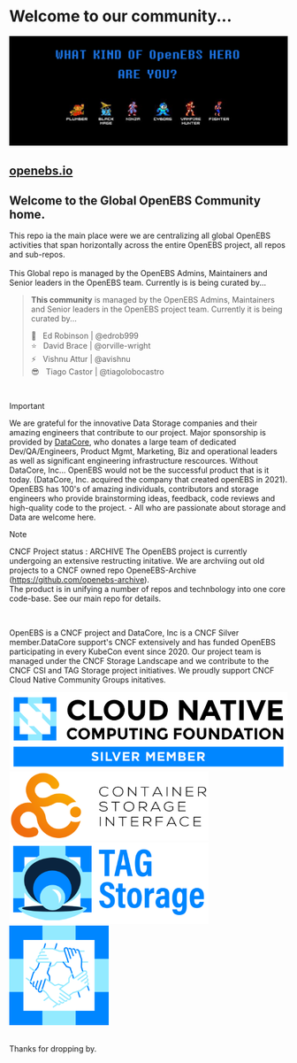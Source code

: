 # Welcome to our community...
[![OpenEBS Welcome Banner](/images/openebs_community_banner_retro_gamer.png)](https://www.openebs.io/)

## [openebs.io](https://www.openebs.io/)

## Welcome to the Global OpenEBS Community home.<BR>
This repo ia the main place were we are centralizing all global OpenEBS activities that span horizontally across the entire OpenEBS project, all repos and sub-repos.<BR>
<BR>
This Global repo is managed by the OpenEBS Admins, Maintainers and Senior leaders in the OpenEBS team.
Currently is is being curated by...

> **This community** is managed by the OpenEBS Admins, Maintainers and Senior leaders in the OpenEBS project team.
> Currently it is being curated by... <BR>
>
> :rocket: &nbsp; Ed Robinson | @edrob999 <BR>
> :star: &nbsp; David Brace | @orville-wright <BR>
> :zap: &nbsp; Vishnu Attur | @avishnu <BR>
> :sunglasses: &nbsp; Tiago Castor | @tiagolobocastro <BR>

<BR>

> [!IMPORTANT]
> We are grateful for the innovative Data Storage companies and their amazing engineers that contribute to our project. Major sponsorship is provided by [DataCore](https://datacore.com), who donates a large team of dedicated Dev/QA/Engineers, Product Mgmt, Marketing, Biz and operational leaders as well as significant engineering infrastructure rescources. Without DataCore, Inc... OpenEBS would not be the successful product that is it today. (DataCore, Inc. acquired the company that created openEBS in 2021). OpenEBS has 100's of amazing individuals, contributors and storage engineers who provide brainstorming ideas, feedback, code reviews and high-quality code to the project. - All who are passionate about storage and Data are welcome here.
>

> [!NOTE]
> CNCF Project status : ARCHIVE
> The OpenEBS project is currently undergoing an extensive restructing initative. We are archviing out old projects to a CNCF owned repo OpeneEBS-Archive (https://github.com/openebs-archive).<BR>
> The product is in unifying a number of repos and technbology into one core code-base. See our main repo for details.
<BR>

OpenEBS is a CNCF project and DataCore, Inc is a CNCF Silver member.DataCore support's CNCF extensively and has funded OpenEBS participating in every KubeCon event since 2020. Our project team is managed under the CNCF Storage Landscape and we contribute to the CNCF CSI and TAG Storage project initiatives. We proudly support CNCF Cloud Native Community Groups initatives.<BR>

[![CNCF logo](/images/CNCF_member-silver-color.svg)](https://www.datacore.com/)
<img  alt="Container Storage Interface group" src="/images/CNCF_csi-horizontal-color.png" width="360"> <img alt="Storage Technical Advisory Group" src="/images/CNCF_tag-storage-horizontal-color.png" width="360">  <img alt="Cloud Native Community Groups" src="/images/CNCF_cncg-icon-color.png" width="180">

 
<BR>
Thanks for dropping by.

